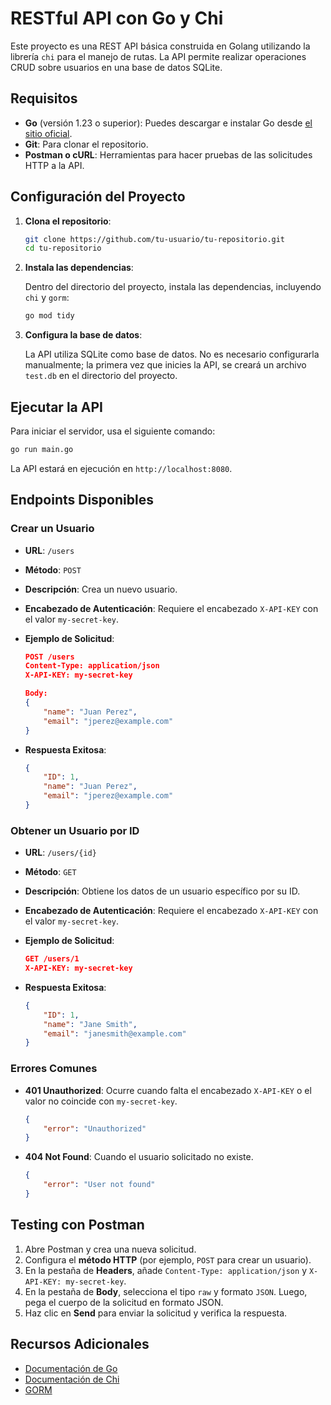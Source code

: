 # RESTful API con Go y Chi

Este proyecto es una REST API básica construida en Golang utilizando la librería `chi` para el manejo de rutas. La API permite realizar operaciones CRUD sobre usuarios en una base de datos SQLite.

## Requisitos

- **Go** (versión 1.23 o superior): Puedes descargar e instalar Go desde [el sitio oficial](https://golang.org/dl/).
- **Git**: Para clonar el repositorio.
- **Postman o cURL**: Herramientas para hacer pruebas de las solicitudes HTTP a la API.

## Configuración del Proyecto

1. **Clona el repositorio**:

   ```bash
   git clone https://github.com/tu-usuario/tu-repositorio.git
   cd tu-repositorio
   ```

2. **Instala las dependencias**:

   Dentro del directorio del proyecto, instala las dependencias, incluyendo `chi` y `gorm`:

   ```bash
   go mod tidy
   ```

3. **Configura la base de datos**:

   La API utiliza SQLite como base de datos. No es necesario configurarla manualmente; la primera vez que inicies la API, se creará un archivo `test.db` en el directorio del proyecto.

## Ejecutar la API

Para iniciar el servidor, usa el siguiente comando:

```bash
go run main.go
```

La API estará en ejecución en `http://localhost:8080`.

## Endpoints Disponibles

### Crear un Usuario

- **URL**: `/users`
- **Método**: `POST`
- **Descripción**: Crea un nuevo usuario.
- **Encabezado de Autenticación**: Requiere el encabezado `X-API-KEY` con el valor `my-secret-key`.

- **Ejemplo de Solicitud**:

  ```json
  POST /users
  Content-Type: application/json
  X-API-KEY: my-secret-key

  Body:
  {
      "name": "Juan Perez",
      "email": "jperez@example.com"
  }
  ```

- **Respuesta Exitosa**:

  ```json
  {
      "ID": 1,
      "name": "Juan Perez",
      "email": "jperez@example.com"
  }
  ```

### Obtener un Usuario por ID

- **URL**: `/users/{id}`
- **Método**: `GET`
- **Descripción**: Obtiene los datos de un usuario específico por su ID.
- **Encabezado de Autenticación**: Requiere el encabezado `X-API-KEY` con el valor `my-secret-key`.

- **Ejemplo de Solicitud**:

  ```json
  GET /users/1
  X-API-KEY: my-secret-key
  ```

- **Respuesta Exitosa**:

  ```json
  {
      "ID": 1,
      "name": "Jane Smith",
      "email": "janesmith@example.com"
  }
  ```

### Errores Comunes

- **401 Unauthorized**: Ocurre cuando falta el encabezado `X-API-KEY` o el valor no coincide con `my-secret-key`.
  
  ```json
  {
      "error": "Unauthorized"
  }
  ```

- **404 Not Found**: Cuando el usuario solicitado no existe.

  ```json
  {
      "error": "User not found"
  }
  ```

## Testing con Postman

1. Abre Postman y crea una nueva solicitud.
2. Configura el **método HTTP** (por ejemplo, `POST` para crear un usuario).
3. En la pestaña de **Headers**, añade `Content-Type: application/json` y `X-API-KEY: my-secret-key`.
4. En la pestaña de **Body**, selecciona el tipo `raw` y formato `JSON`. Luego, pega el cuerpo de la solicitud en formato JSON.
5. Haz clic en **Send** para enviar la solicitud y verifica la respuesta.

## Recursos Adicionales

- [Documentación de Go](https://golang.org/doc/)
- [Documentación de Chi](https://github.com/go-chi/chi)
- [GORM](https://gorm.io/docs/)
